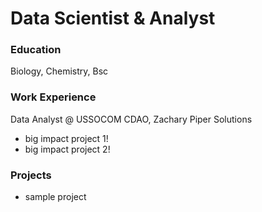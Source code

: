 # Data Scientist & Analyst

### Education
Biology, Chemistry, Bsc

### Work Experience
Data Analyst @ USSOCOM CDAO, Zachary Piper Solutions
- big impact project 1!
- big impact project 2!

### Projects
- sample project

